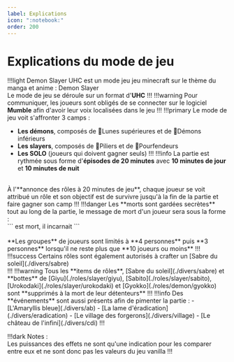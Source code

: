 ```yaml
---
label: Explications
icon: ":notebook:"
order: 200
---
```


# Explications du mode de jeu
!!!light
Demon Slayer UHC est un mode jeu jeu minecraft sur le thème du manga et anime : Demon Slayer <br>
Le mode de jeu se déroule sur un format d'**UHC**
!!!
!!!warning
Pour communiquer, les joueurs sont obligés de se connecter sur le logiciel **Mumble** afin d'avoir leur voix localisées dans le jeu
!!!
!!!primary
Le mode de jeu voit s'affronter 3 camps :
- **Les démons**, composés de :large_orange_diamond:Lunes supérieures et de :small_orange_diamond:Démons inférieurs
- **Les slayers**, composés de :large_blue_diamond:Piliers et de :small_blue_diamond:Pourfendeurs
- **Les SOLO** (joueurs qui doivent gagner seuls)
!!!
!!!info
La partie  est rythmée sous forme d'**épisodes de 20 minutes** avec **10 minutes de jour** et **10 minutes de nuit** <br>
<br>
À l'**annonce des rôles à 20 minutes de jeu**, chaque joueur se voit attribué un rôle et son objectif est de survivre jusqu'à la fin de la partie et faire gagner son camp
!!!
!!!danger
Les **morts sont gardées secrètes** tout au long de la partie, le message de mort d'un joueur sera sous la forme : <br>
```<nom du joueur> est mort, il incarnait <nom du rôle>``` <br>
<br>
**Les groupes** de joueurs sont limités à **4 personnes** puis **3 personnes** lorsqu'il ne reste plus que **10 joueurs ou moins**
!!!
!!!success
Certains rôles sont également autorisés à crafter un [Sabre du soleil](./divers/sabre) <br>
!!!
!!!warning
Tous les **items de rôles**, [Sabre du soleil](./divers/sabre) et **bottes** de [Giyu](./roles/slayer/giyu), [Sabito](./roles/slayer/sabito), [Urokodaki](./roles/slayer/urokodaki) et [Gyokko](./roles/demon/gyokko) sont **supprimés à la mort de leur détenteurs**
!!!
!!!info
Des **événements** sont aussi présents afin de pimenter la partie :
- [L'Amaryllis bleue](./divers/ab)
- [La lame d'éradication](./divers/eradication)
- [Le village des forgerons](./divers/village)
- [Le château de l'infini](./divers/cdi)
!!!





!!!dark
Notes : <br>
Les puissances des effets ne sont qu'une indication pour les comparer entre eux et ne sont donc pas les valeurs du jeu vanilla
!!!

